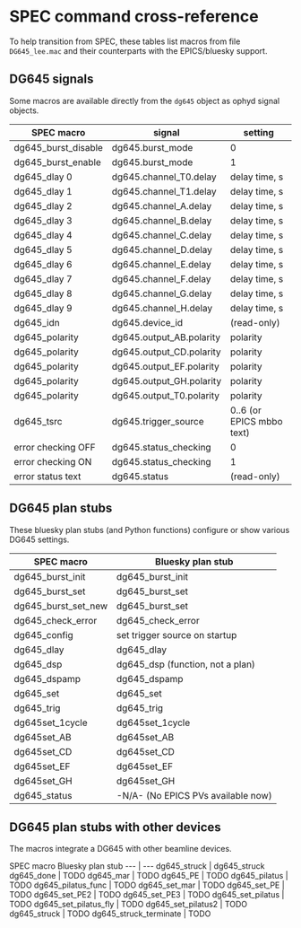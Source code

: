 # SPEC command cross-reference

To help transition from SPEC, these tables list macros
from file `DG645_lee.mac` and their counterparts with the
EPICS/bluesky support.

## DG645 signals

Some macros are available directly from the `dg645` object as ophyd signal objects.

SPEC macro              | signal                    | setting
---                     | ---                       | ---
dg645_burst_disable     | dg645.burst_mode          | 0
dg645_burst_enable      | dg645.burst_mode          | 1
dg645_dlay 0            | dg645.channel_T0.delay    | delay time, s
dg645_dlay 1            | dg645.channel_T1.delay    | delay time, s
dg645_dlay 2            | dg645.channel_A.delay     | delay time, s
dg645_dlay 3            | dg645.channel_B.delay     | delay time, s
dg645_dlay 4            | dg645.channel_C.delay     | delay time, s
dg645_dlay 5            | dg645.channel_D.delay     | delay time, s
dg645_dlay 6            | dg645.channel_E.delay     | delay time, s
dg645_dlay 7            | dg645.channel_F.delay     | delay time, s
dg645_dlay 8            | dg645.channel_G.delay     | delay time, s
dg645_dlay 9            | dg645.channel_H.delay     | delay time, s
dg645_idn               | dg645.device_id           | (read-only)
dg645_polarity          | dg645.output_AB.polarity  | polarity
dg645_polarity          | dg645.output_CD.polarity  | polarity
dg645_polarity          | dg645.output_EF.polarity  | polarity
dg645_polarity          | dg645.output_GH.polarity  | polarity
dg645_polarity          | dg645.output_T0.polarity  | polarity
dg645_tsrc              | dg645.trigger_source      | 0..6 (or EPICS mbbo text)
error checking OFF      | dg645.status_checking     | 0
error checking ON       | dg645.status_checking     | 1
error status text       | dg645.status              | (read-only)


## DG645 plan stubs

These bluesky plan stubs (and Python functions) configure or show various DG645 settings.

SPEC macro              | Bluesky plan stub
---                     | ---
dg645_burst_init        | dg645_burst_init
dg645_burst_set         | dg645_burst_set
dg645_burst_set_new     | dg645_burst_set
dg645_check_error       | dg645_check_error
dg645_config            | set trigger source on startup
dg645_dlay              | dg645_dlay
dg645_dsp               | dg645_dsp (function, not a plan)
dg645_dspamp            | dg645_dspamp
dg645_set               | dg645_set
dg645_trig              | dg645_trig
dg645set_1cycle         | dg645set_1cycle
dg645set_AB             | dg645set_AB
dg645set_CD             | dg645set_CD
dg645set_EF             | dg645set_EF
dg645set_GH             | dg645set_GH
dg645_status            | -N/A- (No EPICS PVs available now)


## DG645 plan stubs with other devices

The macros integrate a DG645 with other beamline devices.

SPEC macro              Bluesky plan stub
---                     | ---
dg645_struck            | dg645_struck
dg645_done              | TODO
dg645_mar               | TODO
dg645_PE                | TODO
dg645_pilatus           | TODO
dg645_pilatus_func      | TODO
dg645_set_mar           | TODO
dg645_set_PE            | TODO
dg645_set_PE2           | TODO
dg645_set_PE3           | TODO
dg645_set_pilatus       | TODO
dg645_set_pilatus_fly   | TODO
dg645_set_pilatus2      | TODO
dg645_struck            | TODO
dg645_struck_terminate  | TODO
